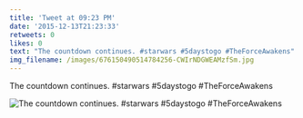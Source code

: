 ```yaml
---
title: 'Tweet at 09:23 PM'
date: '2015-12-13T21:23:33'
retweets: 0
likes: 0
text: "The countdown continues. #starwars #5daystogo #TheForceAwakens"
img_filename: /images/676150490514784256-CWIrNDGWEAMzfSm.jpg
---
```

The countdown continues. #starwars #5daystogo #TheForceAwakens

![The countdown continues. #starwars #5daystogo #TheForceAwakens](/images/676150490514784256-CWIrNDGWEAMzfSm.jpg "The countdown continues. #starwars #5daystogo #TheForceAwakens")